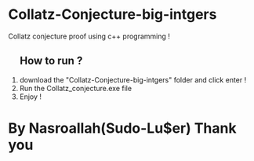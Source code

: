 # Collatz-Conjecture-big-intgers
Collatz conjecture proof using c++ programming !
<ol><h2>How to run ?</h2>
  <li>download the "Collatz-Conjecture-big-intgers" folder and click enter !</li>
  
  <li>Run the Collatz_conjecture.exe file</li>
  
  <li>Enjoy !</li>

</ol>

<h1>By Nasroallah(Sudo-Lu$er) Thank you </h1>
